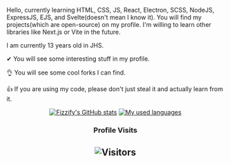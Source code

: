 Hello, currently learning HTML, CSS, JS, React, Electron, SCSS, NodeJS, ExpressJS, EJS, and Svelte(doesn't mean I know it). You will find my projects(which are open-source) on my profile. I'm willing to learn other libraries like Next.js or Vite in the future.

I am currently 13 years old in JHS.

✔ You will see some interesting stuff in my profile.

👌 You will see some cool forks I can find.

👍 If you are using my code, please don't just steal it and actually learn from it.


<!--END_SECTION:waka-->
<div align="center">
	
[![Fizzify's GitHub stats](https://github-readme-stats.vercel.app/api?username=Fizzify&show_icons=true&title_color=fff&icon_color=79ff97&text_color=9f9f9f&bg_color=151515&count_private=true)](https://github.com/Fizzify) 
[![My used languages](https://github-readme-stats.vercel.app/api/top-langs/?username=Fizzify&layout=compact&show_icons=true&title_color=fff&icon_color=79ff97&text_color=9f9f9f&bg_color=151515&count_private=true&langs_count=6)](https://github.com/Fizzify)
### Profile Visits 

![Visitors](https://komarev.com/ghpvc/?username=Fizzify&color=blueviolet)
---

</details>
